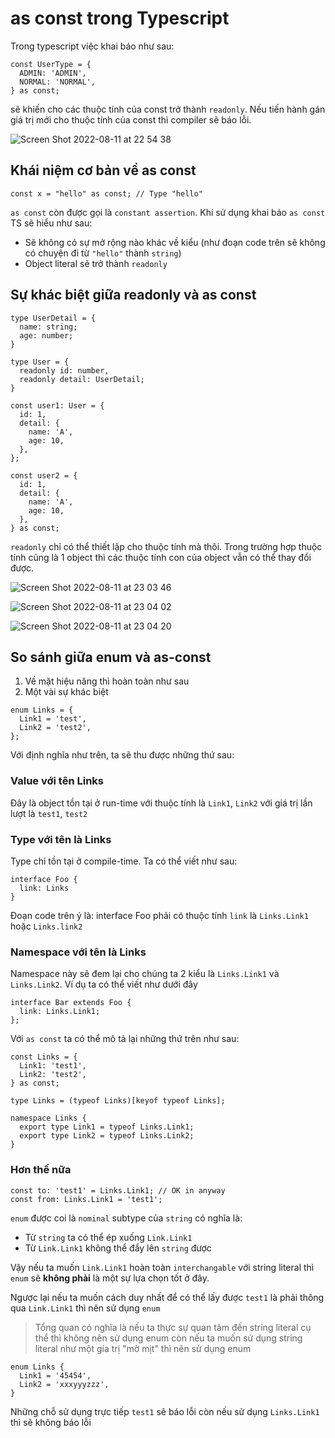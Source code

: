 # as const trong Typescript

Trong typescript việc khai báo như sau:

```TS
const UserType = {
  ADMIN: 'ADMIN',
  NORMAL: 'NORMAL',
} as const;
```

sẽ khiến cho các thuộc tính của const trở thành `readonly`. Nếu tiến hành gán giá trị mới cho thuộc tính của const thì compiler sẽ báo lỗi.

![Screen Shot 2022-08-11 at 22 54 38](https://user-images.githubusercontent.com/15076665/184150153-779c7872-f237-42a4-be52-8ec4bad7a3e0.png)

## Khái niệm cơ bản về as const

```TS
const x = "hello" as const; // Type "hello"
```

`as const` còn được gọi là `constant assertion`. Khi sử dụng khai báo `as const` TS sẽ hiểu như sau:

- Sẽ không có sự mở rộng nào khác về kiểu (như đoạn code trên sẽ không có chuyện đi từ `"hello"` thành `string`)
- Object literal sẽ trở thành `readonly`

## Sự khác biệt giữa readonly và as const

```TS
type UserDetail = {
  name: string;
  age: number;
}

type User = {
  readonly id: number,
  readonly detail: UserDetail;
}

const user1: User = {
  id: 1,
  detail: {
    name: 'A',
    age: 10, 
  },
};

const user2 = {
  id: 1,
  detail: {
    name: 'A',
    age: 10, 
  },
} as const;
```

`readonly` chỉ có thể thiết lập cho thuộc tính mà thôi. Trong trường hợp thuộc tính cũng là 1 object thì các thuộc tính con của object vẫn có thể thay đổi được.

![Screen Shot 2022-08-11 at 23 03 46](https://user-images.githubusercontent.com/15076665/184151961-108c8d7f-12c8-4a32-b321-5a8dde39dc59.png)

![Screen Shot 2022-08-11 at 23 04 02](https://user-images.githubusercontent.com/15076665/184151968-cb1d2aee-5a57-4c88-a5f5-a0565df9d1a1.png)

![Screen Shot 2022-08-11 at 23 04 20](https://user-images.githubusercontent.com/15076665/184151970-accfac4a-4600-4308-b0f5-1c661679ec0b.png)

## So sánh giữa enum và as-const

1. Về mặt hiệu năng thì hoàn toàn như sau
2. Một vài sự khác biệt

```TS
enum Links = {
  Link1 = 'test',
  Link2 = 'test2',
};
```

Với định nghĩa như trên, ta sẽ thu được những thứ sau:

### Value với tên Links

Đây là object tồn tại ở run-time với thuộc tính là `Link1`, `Link2` với giá trị lần lượt là `test1`, `test2`

### Type với tên là Links

Type chỉ tồn tại ở compile-time. Ta có thể viết như sau:

```TS
interface Foo {
  link: Links
}
```

Đoạn code trên ý là: interface Foo phải có thuộc tính `link` là `Links.Link1` hoặc `Links.link2`

### Namespace với tên là Links

Namespace này sẽ đem lại cho chúng ta 2 kiểu là `Links.Link1` và `Links.Link2`. Ví dụ ta có thể viết như dưới đây

```TS
interface Bar extends Foo {
  link: Links.Link1;
};
```

Với `as const` ta có thể mô tả lại những thứ trên như sau:

```TS
const Links = {
  Link1: 'test1',
  Link2: 'test2',
} as const;

type Links = (typeof Links)[keyof typeof Links];

namespace Links {
  export type Link1 = typeof Links.Link1;
  export type Link2 = typeof Links.Link2;
}
```

### Hơn thế nữa

```TS
const to: 'test1' = Links.Link1; // OK in anyway
const from: Links.Link1 = 'test1';
```

`enum` được coi là `nominal` subtype của `string` có nghĩa là:

- Từ `string` ta có thể ép xuống `Link.Link1`
- Từ `Link.Link1` không thể đẩy lên `string`  được

Vậy nếu ta muốn `Link.Link1` hoàn toàn `interchangable` với string literal thì `enum` sẽ **không phải** là một sự lựa chọn tốt ở đây.

Ngược lại nếu ta muốn cách duy nhất để có thể lấy được `test1` là phải thông qua `Link.Link1` thì nên sử dụng `enum`

> Tổng quan có nghĩa là nếu ta thực sự quan tâm đến string literal cụ thể thì không nên sử dụng enum còn nếu ta muốn sử dụng string literal như một gía trị "mờ mịt" thì nên sử dụng enum

```TS
enum Links {
  Link1 = '45454',
  Link2 = 'xxxyyyzzz',
}
```

Những chỗ sử dụng trực tiếp `test1` sẽ báo lỗi còn nếu sử dụng `Links.Link1` thì sẽ không báo lỗi
